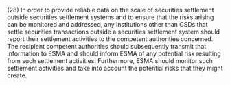 (28) In order to provide reliable data on the scale of securities settlement outside securities settlement systems and to ensure that the risks arising can be monitored and addressed, any institutions other than CSDs that settle securities transactions outside a securities settlement system should report their settlement activities to the competent authorities concerned. The recipient competent authorities should subsequently transmit that information to ESMA and should inform ESMA of any potential risk resulting from such settlement activities. Furthermore, ESMA should monitor such settlement activities and take into account the potential risks that they might create.